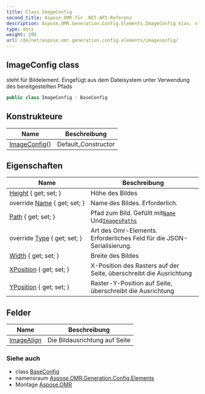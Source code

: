 ```yaml
---
title: Class ImageConfig
second_title: Aspose.OMR für .NET-API-Referenz
description: Aspose.OMR.Generation.Config.Elements.ImageConfig klas. steht für Bildelement. Eingefügt aus dem Dateisystem unter Verwendung des bereitgestellten Pfads
type: docs
weight: 200
url: /de/net/aspose.omr.generation.config.elements/imageconfig/
---
```

## ImageConfig class

steht für Bildelement. Eingefügt aus dem Dateisystem unter Verwendung des bereitgestellten Pfads

```csharp
public class ImageConfig : BaseConfig
```

## Konstrukteure

| Name | Beschreibung |
| --- | --- |
| [ImageConfig](imageconfig/)() | Default_Constructor |

## Eigenschaften

| Name | Beschreibung |
| --- | --- |
| [Height](../../aspose.omr.generation.config.elements/imageconfig/height/) { get; set; } | Höhe des Bildes |
| override [Name](../../aspose.omr.generation.config.elements/imageconfig/name/) { get; set; } | Name des Bildes. Erforderlich. |
| [Path](../../aspose.omr.generation.config.elements/imageconfig/path/) { get; set; } | Pfad zum Bild. Gefüllt mit[`Name`](./name/) Und[`ImagesPaths`](../../aspose.omr.generation/globalpagesettings/imagespaths/) |
| override [Type](../../aspose.omr.generation.config.elements/imageconfig/type/) { get; set; } | Art des Omr-Elements. Erforderliches Feld für die JSON-Serialisierung. |
| [Width](../../aspose.omr.generation.config.elements/imageconfig/width/) { get; set; } | Breite des Bildes |
| [XPosition](../../aspose.omr.generation.config.elements/imageconfig/xposition/) { get; set; } | X-Position des Rasters auf der Seite, überschreibt die Ausrichtung |
| [YPosition](../../aspose.omr.generation.config.elements/imageconfig/yposition/) { get; set; } | Raster-Y-Position auf Seite, überschreibt die Ausrichtung |

## Felder

| Name | Beschreibung |
| --- | --- |
| [ImageAlign](../../aspose.omr.generation.config.elements/imageconfig/imagealign/) | Die Bildausrichtung auf Seite |

### Siehe auch

* class [BaseConfig](../../aspose.omr.generation.config/baseconfig/)
* namensraum [Aspose.OMR.Generation.Config.Elements](../../aspose.omr.generation.config.elements/)
* Montage [Aspose.OMR](../../)



